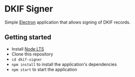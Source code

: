# DKIF Signer

Simple [Electron](http://electron.atom.io) application that allows signing of DKIF records.

## Getting started

- Install [Node LTS](https://nodejs.org)
- Clone this repository
- `cd dkif-signer`
- `npm install` to install the application's dependencies
- `npm start` to start the application

